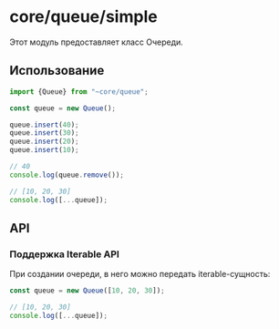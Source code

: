 # core/queue/simple

Этот модуль предоставляет класс Очереди.

## Использование

```typescript
import {Queue} from "~core/queue";

const queue = new Queue();

queue.insert(40);
queue.insert(30);
queue.insert(20);
queue.insert(10);

// 40
console.log(queue.remove());

// [10, 20, 30]
console.log([...queue]);
```

## API

### Поддержка Iterable API

При создании очереди, в него можно передать iterable-сущность:

```typescript
const queue = new Queue([10, 20, 30]);

// [10, 20, 30]
console.log([...queue]);
```
